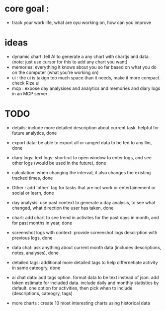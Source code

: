 

# core goal : 
- track your work life, what are oyu working on, how can you improve 


# ideas 


- dynamic chart: tell AI to generate a any chart with chartjs and data. (note: just use cursor for this to add any chart you want)
- memories: everything it knows about  you so far based on what you do on the computer  (what you're working on) 
- ui : the ui is takign too much space than it needs, make it more compact. check Rize ui 
- mcp : expose day analysises and analytics and memories and diary logs in an MCP server 

# TODO 
- details: include more detailed description about current task. helpful for future analytics, done 
- export data: be able to export all or ranged data to be fed to any llm, done 
- diary logs: text logs: shortcut to open window to enter logs, and see other logs (would be used in the future), done 
- calculation: when changing the interval, it also changes the existing tracked times, done 
- Other : add 'other' tag for tasks that are not work or entertainement or social or learn, done 
- day analysis: use past context to generate a day analysis, to see what changed, what direction the user has taken, done
- chart: add chart to see trend in activites for the past days in month, and for past months in year, done 
- screenshot logs with context: provide screenshot logs descirption with previous logs, done 
- data chat: ask anything about current month data (includes descriptions, notes, analyses), done 
- detailed tags: additional more detailed tags to help differnetiate activity in same cateogry, done 



- ai chat data: add tags option. format data to be text instead of json. add token estimate for included data. include daily and monthly statistics by default. one option for activities, then pick when to include (descriptions, cateogry, tags)

- more charts : create 10 most interesting charts using historical data 
